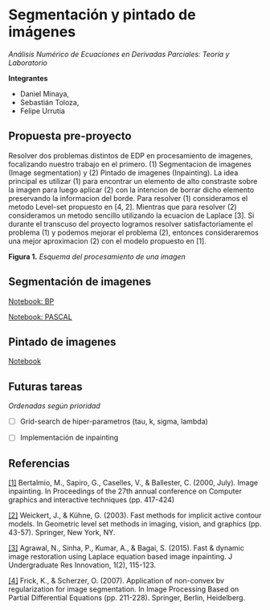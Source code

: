 # Segmentación y pintado de imágenes

*Análisis Numérico de Ecuaciones en Derivadas Parciales: Teoría y Laboratorio*

**Integrantes** 
* Daniel Minaya, 
* Sebastián Toloza, 
* Felipe Urrutia

## Propuesta pre-proyecto

Resolver dos problemas distintos de EDP en procesamiento de imagenes, focalizando nuestro trabajo en el primero. (1) Segmentacion de imagenes (Image segmentation) y (2) Pintado de imagenes (Inpainting). La idea principal es utilizar (1) para encontrar un elemento de alto constraste sobre la imagen para luego aplicar (2) con la intencion de borrar dicho elemento preservando la informacion del borde. Para resolver (1) consideramos el metodo Level-set propuesto en [4, 2]. Mientras que para resolver (2) consideramos un metodo sencillo utilizando la ecuacion de Laplace [3]. Si durante el transcuso del proyecto logramos resolver satisfactoriamente el problema (1) y podemos mejorar el problema (2), entonces consideraremos una mejor aproximacion (2) con el modelo propuesto en [1].

**Figura 1.** *Esquema del procesamiento de una imagen*

<!-- <img src="https://github.com/furrutiav/edpn-computer-vision-2022/blob/main/Esquema.png" alt="drawing" width="650"/> -->

## Segmentación de imagenes

[Notebook: BP](https://github.com/furrutiav/edpn-computer-vision-2022/blob/main/01%20Level-set%20Image%20segmentation.ipynb)

<!-- <img src="https://github.com/furrutiav/edpn-computer-vision-2022/blob/main/matplot003.gif"> -->

[Notebook: PASCAL](https://github.com/furrutiav/edpn-computer-vision-2022/blob/main/02%20Level-set%20Image%20segmentation.ipynb)
## Pintado de imagenes
[Notebook]()

## Futuras tareas

*Ordenadas según prioridad*
- [ ] Grid-search de hiper-parametros (tau, k, sigma, lambda)
- [ ] Implementación de inpainting



## Referencias

[[1]](https://dl.acm.org/doi/abs/10.1145/344779.344972)
Bertalmio, M., Sapiro, G., Caselles, V., & Ballester, C. (2000, July). Image inpainting. In Proceedings of the 27th annual conference on Computer graphics and interactive techniques (pp. 417-424)

[[2]](https://link.springer.com/chapter/10.1007/0-387-21810-6_3)
Weickert, J., & Kühne, G. (2003). Fast methods for implicit active contour models. In Geometric level set methods in imaging, vision, and graphics (pp. 43-57). Springer, New York, NY.

[[3]](https://www.researchgate.net/publication/311103980_Fast_Dynamic_Image_Restoration_using_Laplace_equation_Based_Image_Inpainting)
Agrawal, N., Sinha, P., Kumar, A., & Bagai, S. (2015). Fast & dynamic image restoration using Laplace equation based image inpainting. J Undergraduate Res Innovation, 1(2), 115-123.

[[4]](https://link.springer.com/chapter/10.1007/978-3-540-33267-1_12?noAccess=true)
Frick, K., & Scherzer, O. (2007). Application of non-convex bv regularization for image segmentation. In Image Processing Based on Partial Differential Equations (pp. 211-228). Springer, Berlin, Heidelberg.

